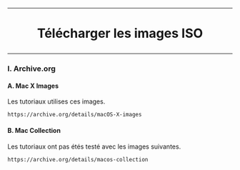 --------------------------------------------------------------------------------------------------------------
# <p align='center'> Télécharger les images ISO </p>

--------------------------------------------------------------------------------------------------------------
### I. Archive.org
#### A. Mac X Images
Les tutoriaux utilises ces images.
```
https://archive.org/details/macOS-X-images
```

#### B. Mac Collection
Les tutoriaux ont pas étés testé avec les images suivantes.
```
https://archive.org/details/macos-collection

```
